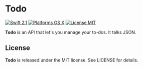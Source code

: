 Todo
====

[![Swift 2.1](https://img.shields.io/badge/Swift-2.1-orange.svg?style=flat)](https://developer.apple.com/swift/)
[![Platforms OS X](https://img.shields.io/badge/Platforms-OS%20X-lightgray.svg?style=flat)](https://developer.apple.com/swift/)
[![License MIT](https://img.shields.io/badge/License-MIT-blue.svg?style=flat)](https://github.com/Carthage/Carthage)

**Todo** is an API that let's you manage your to-dos. It talks JSON. 

License
-------

**Todo** is released under the MIT license. See LICENSE for details.
